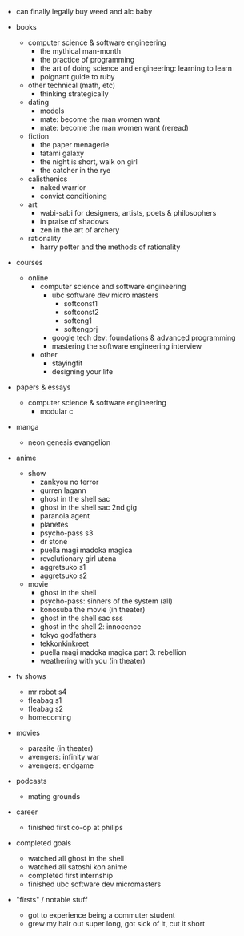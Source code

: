 - can finally legally buy weed and alc baby

- books
  - computer science & software engineering
    - the mythical man-month
    - the practice of programming
    - the art of doing science and engineering: learning to learn
    - poignant guide to ruby
  - other technical (math, etc)
    - thinking strategically
  - dating
    - models
    - mate: become the man women want
    - mate: become the man women want (reread)
  - fiction
    - the paper menagerie
    - tatami galaxy
    - the night is short, walk on girl
    - the catcher in the rye
  - calisthenics
    - naked warrior
    - convict conditioning
  - art
    - wabi-sabi for designers, artists, poets & philosophers
    - in praise of shadows
    - zen in the art of archery
  - rationality
    - harry potter and the methods of rationality
    
- courses
  - online
    - computer science and software engineering
      - ubc software dev micro masters
        - softconst1
        - softconst2
        - softeng1
        - softengprj
      - google tech dev: foundations & advanced programming
      - mastering the software engineering interview
    - other
      - stayingfit
      - designing your life
      
- papers & essays 
  - computer science & software engineering
    - modular c
    
- manga
  - neon genesis evangelion

- anime
  - show
    - zankyou no terror
    - gurren lagann
    - ghost in the shell sac
    - ghost in the shell sac 2nd gig
    - paranoia agent
    - planetes
    - psycho-pass s3
    - dr stone
    - puella magi madoka magica
    - revolutionary girl utena
    - aggretsuko s1
    - aggretsuko s2
  - movie
    - ghost in the shell
    - psycho-pass: sinners of the system (all)
    - konosuba the movie (in theater)
    - ghost in the shell sac sss
    - ghost in the shell 2: innocence
    - tokyo godfathers
    - tekkonkinkreet
    - puella magi madoka magica part 3: rebellion
    - weathering with you (in theater)
    
- tv shows
  - mr robot s4
  - fleabag s1
  - fleabag s2
  - homecoming

- movies
  - parasite (in theater)
  - avengers: infinity war
  - avengers: endgame
  
- podcasts
  - mating grounds
  
- career
  - finished first co-op at philips
  
- completed goals
  - watched all ghost in the shell
  - watched all satoshi kon anime
  - completed first internship
  - finished ubc software dev micromasters
  
- "firsts" / notable stuff
  - got to experience being a commuter student
  - grew my hair out super long, got sick of it, cut it short
